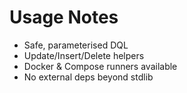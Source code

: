 # Usage Notes

- Safe, parameterised DQL
- Update/Insert/Delete helpers
- Docker & Compose runners available
- No external deps beyond stdlib
